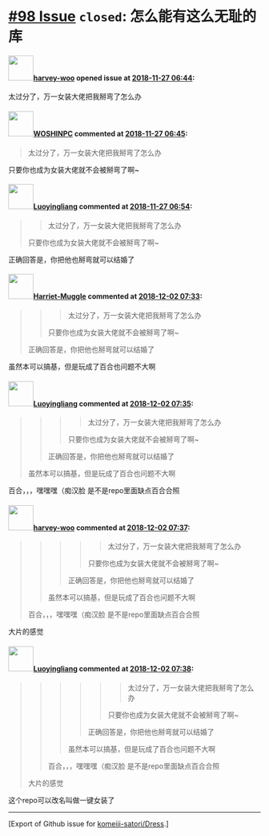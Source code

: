 # [\#98 Issue](https://github.com/komeiji-satori/Dress/issues/98) `closed`: 怎么能有这么无耻的库

#### <img src="https://avatars.githubusercontent.com/u/2538123?u=e0c9e19c0678acc8709168d1023b77ab3c308283&v=4" width="50">[harvey-woo](https://github.com/harvey-woo) opened issue at [2018-11-27 06:44](https://github.com/komeiji-satori/Dress/issues/98):

太过分了，万一女装大佬把我掰弯了怎么办

#### <img src="https://avatars.githubusercontent.com/u/11554400?v=4" width="50">[WOSHINPC](https://github.com/WOSHINPC) commented at [2018-11-27 06:45](https://github.com/komeiji-satori/Dress/issues/98#issuecomment-441946822):

> 太过分了，万一女装大佬把我掰弯了怎么办

只要你也成为女装大佬就不会被掰弯了啊~

#### <img src="https://avatars.githubusercontent.com/u/29297262?u=620ef1aa5a33f7f9de0e23251db08e3b423b7459&v=4" width="50">[Luoyingliang](https://github.com/Luoyingliang) commented at [2018-11-27 06:54](https://github.com/komeiji-satori/Dress/issues/98#issuecomment-441948757):

> > 太过分了，万一女装大佬把我掰弯了怎么办
> 
> 只要你也成为女装大佬就不会被掰弯了啊~

正确回答是，你把他也掰弯就可以结婚了

#### <img src="https://avatars.githubusercontent.com/u/20907487?u=d4b1057c4fae0d76fbec12c0a7f5e074d755d8e4&v=4" width="50">[Harriet-Muggle](https://github.com/Harriet-Muggle) commented at [2018-12-02 07:33](https://github.com/komeiji-satori/Dress/issues/98#issuecomment-443487819):

> > > 太过分了，万一女装大佬把我掰弯了怎么办
> > 
> > 
> > 只要你也成为女装大佬就不会被掰弯了啊~
> 
> 正确回答是，你把他也掰弯就可以结婚了

虽然本可以搞基，但是玩成了百合也问题不大啊

#### <img src="https://avatars.githubusercontent.com/u/29297262?u=620ef1aa5a33f7f9de0e23251db08e3b423b7459&v=4" width="50">[Luoyingliang](https://github.com/Luoyingliang) commented at [2018-12-02 07:35](https://github.com/komeiji-satori/Dress/issues/98#issuecomment-443487934):

> > > > 太过分了，万一女装大佬把我掰弯了怎么办
> > > 
> > > 
> > > 只要你也成为女装大佬就不会被掰弯了啊~
> > 
> > 
> > 正确回答是，你把他也掰弯就可以结婚了
> 
> 虽然本可以搞基，但是玩成了百合也问题不大啊

百合，，，嘿嘿嘿（痴汉脸
是不是repo里面缺点百合合照

#### <img src="https://avatars.githubusercontent.com/u/2538123?u=e0c9e19c0678acc8709168d1023b77ab3c308283&v=4" width="50">[harvey-woo](https://github.com/harvey-woo) commented at [2018-12-02 07:37](https://github.com/komeiji-satori/Dress/issues/98#issuecomment-443488001):

> > > > > 太过分了，万一女装大佬把我掰弯了怎么办
> > > > 
> > > > 
> > > > 只要你也成为女装大佬就不会被掰弯了啊~
> > > 
> > > 
> > > 正确回答是，你把他也掰弯就可以结婚了
> > 
> > 
> > 虽然本可以搞基，但是玩成了百合也问题不大啊
> 
> 百合，，，嘿嘿嘿（痴汉脸
> 是不是repo里面缺点百合合照

大片的感觉

#### <img src="https://avatars.githubusercontent.com/u/29297262?u=620ef1aa5a33f7f9de0e23251db08e3b423b7459&v=4" width="50">[Luoyingliang](https://github.com/Luoyingliang) commented at [2018-12-02 07:38](https://github.com/komeiji-satori/Dress/issues/98#issuecomment-443488047):

> > > > > > 太过分了，万一女装大佬把我掰弯了怎么办
> > > > > 
> > > > > 
> > > > > 只要你也成为女装大佬就不会被掰弯了啊~
> > > > 
> > > > 
> > > > 正确回答是，你把他也掰弯就可以结婚了
> > > 
> > > 
> > > 虽然本可以搞基，但是玩成了百合也问题不大啊
> > 
> > 
> > 百合，，，嘿嘿嘿（痴汉脸
> > 是不是repo里面缺点百合合照
> 
> 大片的感觉

这个repo可以改名叫做一键女装了


-------------------------------------------------------------------------------



[Export of Github issue for [komeiji-satori/Dress](https://github.com/komeiji-satori/Dress).]
